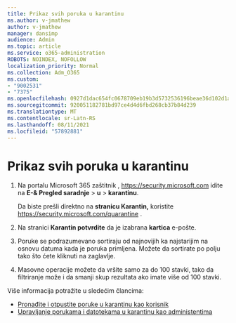 ```yaml
---
title: Prikaz svih poruka u karantinu
ms.author: v-jmathew
author: v-jmathew
manager: dansimp
audience: Admin
ms.topic: article
ms.service: o365-administration
ROBOTS: NOINDEX, NOFOLLOW
localization_priority: Normal
ms.collection: Adm_O365
ms.custom:
- "9002531"
- "7375"
ms.openlocfilehash: 0927d1dac654fc0678709eb19b3d5732536196beae36d102d1a94bf7617b1b45
ms.sourcegitcommit: 920051182781bd97ce4d4d6fbd268cb37b84d239
ms.translationtype: MT
ms.contentlocale: sr-Latn-RS
ms.lasthandoff: 08/11/2021
ms.locfileid: "57892881"
---
```

# <a name="view-all-quarantined-messages"></a>Prikaz svih poruka u karantinu

1. Na portalu Microsoft 365 zaštitnik , <https://security.microsoft.com> idite na **E-& Pregled saradnje** \> **u** \> **karantinu**.

   Da biste prešli direktno na **stranicu Karantin,** koristite <https://security.microsoft.com/quarantine> .

2. Na stranici **Karantin potvrdite** da je izabrana **kartica** e-pošte.
3. Poruke se podrazumevano sortiraju od najnovijih ka najstarijim na osnovu datuma kada je poruka primljena. Možete da sortirate po polju tako što ćete kliknuti na zaglavlje.
4. Masovne operacije možete da vršite samo za do 100 stavki, tako da filtriranje može i da smanji skup rezultata ako imate više od 100 stavki.

Više informacija potražite u sledećim člancima:

- [Pronađite i otpustite poruke u karantinu kao korisnik](https://docs.microsoft.com/microsoft-365/security/office-365-security/find-and-release-quarantined-messages-as-a-user)
- [Upravljanje porukama i datotekama u karantinu kao administentima](https://docs.microsoft.com/microsoft-365/security/office-365-security/manage-quarantined-messages-and-files)
